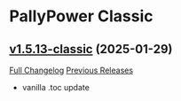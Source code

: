 # PallyPower Classic

## [v1.5.13-classic](https://github.com/AznamirWoW/PallyPower/tree/v1.5.13-classic) (2025-01-29)
[Full Changelog](https://github.com/AznamirWoW/PallyPower/compare/v1.5.12-classic...v1.5.13-classic) [Previous Releases](https://github.com/AznamirWoW/PallyPower/releases)

- vanilla .toc update  
